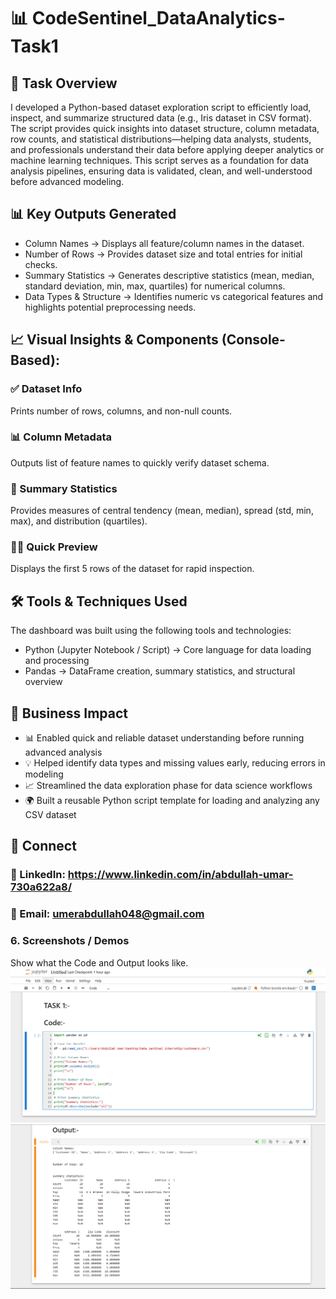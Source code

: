 # 📊 CodeSentinel_DataAnalytics-Task1

## 🧠 Task Overview
I developed a Python-based dataset exploration script to efficiently load, inspect, and summarize structured data (e.g., Iris dataset in CSV format). The script provides quick insights into dataset structure, column metadata, row counts, and statistical distributions—helping data analysts, students, and professionals understand their data before applying deeper analytics or machine learning techniques.
This script serves as a foundation for data analysis pipelines, ensuring data is validated, clean, and well-understood before advanced modeling.

## 📊 Key Outputs Generated

- Column Names → Displays all feature/column names in the dataset.
- Number of Rows → Provides dataset size and total entries for initial checks.
- Summary Statistics → Generates descriptive statistics (mean, median, standard deviation, min, max, quartiles) for numerical columns.
-  Data Types & Structure → Identifies numeric vs categorical features and highlights potential preprocessing needs.

## 📈 Visual Insights & Components (Console-Based):
### ✅ Dataset Info
Prints number of rows, columns, and non-null counts.
### 📊 Column Metadata
Outputs list of feature names to quickly verify dataset schema.
### 📌 Summary Statistics
Provides measures of central tendency (mean, median), spread (std, min, max), and distribution (quartiles).
### 🧑‍💻 Quick Preview
Displays the first 5 rows of the dataset for rapid inspection.


## 🛠 Tools & Techniques Used

The dashboard was built using the following tools and technologies:
- Python (Jupyter Notebook / Script) → Core language for data loading and processing
- Pandas → DataFrame creation, summary statistics, and structural overview

## 🚀 Business Impact
- 📊 Enabled quick and reliable dataset understanding before running advanced analysis
- 💡 Helped identify data types and missing values early, reducing errors in modeling
- 📈 Streamlined the data exploration phase for data science workflows
- 🌍 Built a reusable Python script template for loading and analyzing any CSV dataset

## 🔗 Connect
### 💼 LinkedIn: https://www.linkedin.com/in/abdullah-umar-730a622a8/
### 📧 Email: umerabdullah048@gmail.com

### 6.	Screenshots / Demos
Show what the Code and Output looks like.
![Code Preview](https://github.com/Abdullah321Umar/CodeSentinel_DataAnalytics-Task1/blob/main/Task1(Code).png)
![Output Preview](https://github.com/Abdullah321Umar/CodeSentinel_DataAnalytics-Task1/blob/main/Task1%20(Output).png)


